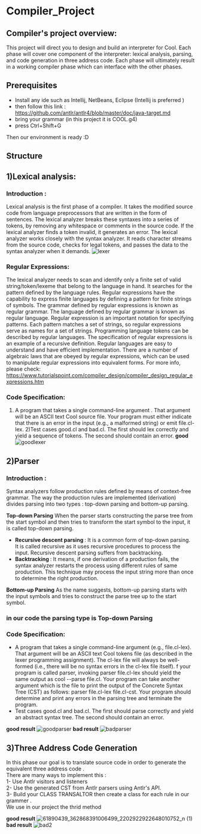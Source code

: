 # Compiler_Project
## Compiler's project overview:

This project will direct you to design and build an interpreter for Cool. Each phase will cover one component of the interpreter:    lexical analysis, parsing, and code generation in three address code. Each phase will ultimately result in a working compiler phase which can interface with the other phases.

## Prerequisites
- Install any  ide such as Intellij, NetBeans, Eclipse (Intellij is preferred )
- then follow this link : https://github.com/antlr/antlr4/blob/master/doc/java-target.md
- bring your grammar (in this project it is COOL.g4)
- press Ctrl+Shift+G

Then our environment is ready  :D
## Structure
## 1)Lexical analysis:
### Introduction :
Lexical analysis is the first phase of a compiler. It takes the modified source code from language preprocessors that are written in the form of sentences. The lexical analyzer breaks these syntaxes into a series of tokens, by removing any whitespace or comments in the source code.
If the lexical analyzer finds a token invalid, it generates an error. The lexical analyzer works closely with the syntax analyzer. It reads character streams from the source code, checks for legal tokens, and passes the data to the syntax analyzer when it demands.
![lexer](https://user-images.githubusercontent.com/38635461/58596372-11534d80-8274-11e9-8aa7-9d27ebfb1648.PNG)


### Regular Expressions:

The lexical analyzer needs to scan and identify only a finite set of valid string/token/lexeme that belong to the language in hand. It searches for the pattern defined by the language rules.
Regular expressions have the capability to express finite languages by defining a pattern for finite strings of symbols. The grammar defined by regular expressions is known as regular grammar.
The language defined by regular grammar is known as regular language.
Regular expression is an important notation for specifying patterns. 
Each pattern matches a set of strings, so regular expressions serve as names for a set of strings. Programming language tokens can be described by regular languages. The specification of regular expressions is an example of a recursive definition. Regular languages are easy to understand and have efficient implementation.
There are a number of algebraic laws that are obeyed by regular expressions, which can be used to manipulate regular expressions into equivalent forms.
For more info, 
please check: https://www.tutorialspoint.com/compiler_design/compiler_design_regular_expressions.htm
### Code Specification:
1) A program that takes a single command-line argument . That argument will be an ASCII text Cool source file. Your program must either indicate that there is an error in the input (e.g., a malformed string) or emit file.cl-lex.
2)Test cases good.cl and bad.cl. The first should lex correctly and yield a sequence of tokens. The second should contain an error.
**good**
![goodlexer](https://user-images.githubusercontent.com/38635461/58597314-ab68c500-8277-11e9-8a7a-a9bea0116eac.jpg)
## 2)Parser
### Introduction :
Syntax analyzers follow production rules defined by means of context-free grammar. The way the production rules are implemented (derivation) divides parsing into two types : top-down parsing and bottom-up parsing.

**Top-down Parsing**
When the parser starts constructing the parse tree from the start symbol and then tries to transform the start symbol to the input, it is called top-down parsing.
- <b>Recursive descent parsing </b>: It is a common form of top-down parsing. It is called recursive as it uses recursive procedures to process the input. Recursive descent parsing suffers from backtracking.
- <b>Backtracking </b>: It means, if one derivation of a production fails, the syntax analyzer restarts the process using different rules of same production. This technique may process the input string more than once to determine the right production. 

**Bottom-up Parsing**
  As the name suggests, bottom-up parsing starts with the input symbols and tries to construct the parse tree up to the start symbol.
  ###  in our code the parsing type is **Top-down Parsing**
 ### Code Specification:
  *  A program that takes a single command-line argument (e.g., file.cl-lex). That argument will be an ASCII text Cool tokens file (as described in the lexer programming assignment). The cl-lex file will always be well-formed (i.e., there will be no syntax errors in the cl-lex file itself).
  f your program is called parser, invoking parser file.cl-lex should yield the same output as cool --parse file.cl.
Your program can take another argument which is the file to print the output of the Concrete Syntax Tree (CST) as follows: parser file.cl-lex file.cl-cst.
  Your program should determine and print any errors in the parsing tree and terminate the program.
  * Test cases good.cl and bad.cl. The first should parse correctly and yield an abstract syntax tree. The second should contain an error.
  
   **good result**
   ![goodparser](https://user-images.githubusercontent.com/38635461/58598772-f8e83080-827d-11e9-84c7-53226c5f3126.jpg)
   **bad result**
   ![badparser](https://user-images.githubusercontent.com/38635461/58599460-ab20f780-8280-11e9-85a6-bbeaf1a59d5d.jpg)
## 3)Three Address Code Generation
 In this phase our goal  is to translate  source code in order to generate the equivalent three address code .<br>
There are many ways to implement this  : <br>
  1- Use Antlr visitors and listeners <br>
  2- Use the generated CST from Antlr parsers using Antlr's API.<br>
  3- Build your CLASS TRANSALTOR then create a class for each rule in our grammer .<br>
  We use in our project the thrid method <br>

   **good result**
   ![61890439_362868391006499_2202922922648010752_n (1)](https://user-images.githubusercontent.com/44041416/58601765-9f3a3300-828a-11e9-90bc-1386613372ea.jpg)
  **bad result**
  ![bad2](https://user-images.githubusercontent.com/44041416/58601871-022bca00-828b-11e9-98f8-d566d369c962.jpg)


  
  
  
  
  
  
  
  
  
  
  
  
  
  
  
  
  
  
  
  
  
  
  
  
  
  
  
  
  
  
  
  
  
  
  
  
  
  
  
  
  
 
